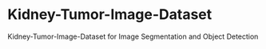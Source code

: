 # Kidney-Tumor-Image-Dataset
Kidney-Tumor-Image-Dataset for Image Segmentation and Object Detection

